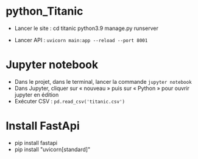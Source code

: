 # python_Titanic

- Lancer le site :  cd titanic
                    python3.9 manage.py runserver
        
- Lancer API : `uvicorn main:app --reload --port 8001`


# Jupyter notebook

- Dans le projet, dans le terminal, lancer la commande `jupyter notebook`
- Dans Jupyter, cliquer sur « nouveau » puis sur « Python » pour ouvrir jupyter en édition
- Exécuter CSV : `pd.read_csv('titanic.csv')`

# Install FastApi
* pip install fastapi
* pip install "uvicorn[standard]"